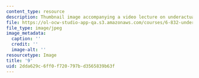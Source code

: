 ```yaml
---
content_type: resource
description: Thumbnail image accompanying a video lecture on underactuated robotics.
file: https://ol-ocw-studio-app-qa.s3.amazonaws.com/courses/6-832-underactuated-robotics-spring-2009/2dda629c6ff0f720797bd3565839b63f_9.jpg
file_type: image/jpeg
image_metadata:
  caption: ''
  credit: ''
  image-alt: ''
resourcetype: Image
title: '9'
uid: 2dda629c-6ff0-f720-797b-d3565839b63f
---
```


